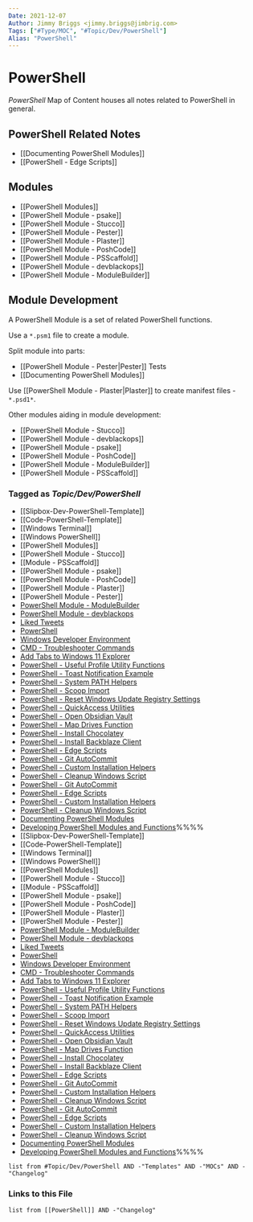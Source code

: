```yaml
---
Date: 2021-12-07
Author: Jimmy Briggs <jimmy.briggs@jimbrig.com>
Tags: ["#Type/MOC", "#Topic/Dev/PowerShell"]
Alias: "PowerShell"
---
```


# PowerShell

*PowerShell* Map of Content houses all notes related to PowerShell in general.

## PowerShell Related Notes 

- [[Documenting PowerShell Modules]]
- [[PowerShell - Edge Scripts]]

## Modules

- [[PowerShell Modules]]
- [[PowerShell Module - psake]]
- [[PowerShell Module - Stucco]]
- [[PowerShell Module - Pester]]
- [[PowerShell Module - Plaster]]
- [[PowerShell Module - PoshCode]]
- [[PowerShell Module - PSScaffold]]
- [[PowerShell Module - devblackops]]
- [[PowerShell Module - ModuleBuilder]]

## Module Development

A PowerShell Module is a set of related PowerShell functions.

Use a `*.psm1` file to create a module.

Split module into parts:
- [[PowerShell Module - Pester|Pester]] Tests
- [[Documenting PowerShell Modules]]

Use [[PowerShell Module - Plaster|Plaster]] to create manifest files - `*.psd1*`.

Other modules aiding in module development:
- [[PowerShell Module - Stucco]]
- [[PowerShell Module - devblackops]]
- [[PowerShell Module - psake]]
- [[PowerShell Module - PoshCode]]
- [[PowerShell Module - ModuleBuilder]]
- [[PowerShell Module - PSScaffold]]

### Tagged as *Topic/Dev/PowerShell*

-   [[Slipbox-Dev-PowerShell-Template]]
-   [[Code-PowerShell-Template]]
-   [[Windows Terminal]]
-   [[Windows PowerShell]]
-   [[PowerShell Modules]]
-   [[PowerShell Module - Stucco]]
-   [[Module - PSScaffold]]
-   [[PowerShell Module - psake]]
-   [[PowerShell Module - PoshCode]]
-   [[PowerShell Module - Plaster]]
-   [[PowerShell Module - Pester]]
-   [PowerShell Module - ModuleBuilder](app://obsidian.md/3-Resources/Tools/Developer%20Tools/Languages/PowerShell/PowerShell%20Module%20-%20ModuleBuilder.md)
-   [PowerShell Module - devblackops](app://obsidian.md/3-Resources/Tools/Developer%20Tools/Languages/PowerShell/PowerShell%20Module%20-%20devblackops.md)
-   [Liked Tweets](app://obsidian.md/3-Resources/Highlights/Readwise/Tweets/Liked%20Tweets.md)
-   [PowerShell](app://obsidian.md/2-Areas/MOCs/PowerShell.md)
-   [Windows Developer Environment](app://obsidian.md/2-Areas/Guides/Windows%20Developer%20Environment.md)
-   [CMD - Troubleshooter Commands](app://obsidian.md/2-Areas/Code/Windows/Windows%20CMD/CMD%20-%20Troubleshooter%20Commands.md)
-   [Add Tabs to Windows 11 Explorer](app://obsidian.md/2-Areas/Code/Windows/Miscellaneous/Add%20Tabs%20to%20Windows%2011%20Explorer.md)
-   [PowerShell - Useful Profile Utility Functions](app://obsidian.md/2-Areas/Code/Windows/PowerShell/PowerShell%20-%20Useful%20Profile%20Utility%20Functions.md)
-   [PowerShell - Toast Notification Example](app://obsidian.md/2-Areas/Code/Windows/PowerShell/PowerShell%20-%20Toast%20Notification%20Example.md)
-   [PowerShell - System PATH Helpers](app://obsidian.md/2-Areas/Code/Windows/PowerShell/PowerShell%20-%20System%20PATH%20Helpers.md)
-   [PowerShell - Scoop Import](app://obsidian.md/2-Areas/Code/Windows/PowerShell/PowerShell%20-%20Scoop%20Import.md)
-   [PowerShell - Reset Windows Update Registry Settings](app://obsidian.md/2-Areas/Code/Windows/PowerShell/PowerShell%20-%20Reset%20Windows%20Update%20Registry%20Settings.md)
-   [PowerShell - QuickAccess Utilities](app://obsidian.md/2-Areas/Code/Windows/PowerShell/PowerShell%20-%20QuickAccess%20Utilities.md)
-   [PowerShell - Open Obsidian Vault](app://obsidian.md/2-Areas/Code/Windows/PowerShell/PowerShell%20-%20Open%20Obsidian%20Vault.md)
-   [PowerShell - Map Drives Function](app://obsidian.md/2-Areas/Code/Windows/PowerShell/PowerShell%20-%20Map%20Drives%20Function.md)
-   [PowerShell - Install Chocolatey](app://obsidian.md/2-Areas/Code/Windows/PowerShell/PowerShell%20-%20Install%20Chocolatey.md)
-   [PowerShell - Install Backblaze Client](app://obsidian.md/2-Areas/Code/Windows/PowerShell/PowerShell%20-%20Install%20Backblaze%20Client.md)
-   [PowerShell - Edge Scripts](app://obsidian.md/2-Areas/Code/Windows/PowerShell/PowerShell%20-%20Edge%20Scripts.md)
-   [PowerShell - Git AutoCommit](app://obsidian.md/2-Areas/Code/Windows/PowerShell/PowerShell%20-%20Git%20AutoCommit.md)
-   [PowerShell - Custom Installation Helpers](app://obsidian.md/2-Areas/Code/Windows/PowerShell/PowerShell%20-%20Custom%20Installation%20Helpers.md)
-   [PowerShell - Cleanup Windows Script](app://obsidian.md/2-Areas/Code/Windows/PowerShell/PowerShell%20-%20Cleanup%20Windows%20Script.md)
-   [PowerShell - Git AutoCommit](app://obsidian.md/2-Areas/Code/PowerShell/PowerShell%20-%20Git%20AutoCommit.md)
-   [PowerShell - Edge Scripts](app://obsidian.md/2-Areas/Code/PowerShell/PowerShell%20-%20Edge%20Scripts.md)
-   [PowerShell - Custom Installation Helpers](app://obsidian.md/2-Areas/Code/PowerShell/PowerShell%20-%20Custom%20Installation%20Helpers.md)
-   [PowerShell - Cleanup Windows Script](app://obsidian.md/2-Areas/Code/PowerShell/PowerShell%20-%20Cleanup%20Windows%20Script.md)
-   [Documenting PowerShell Modules](app://obsidian.md/0-Slipbox/Documenting%20PowerShell%20Modules.md)
-   [Developing PowerShell Modules and Functions](app://obsidian.md/0-Slipbox/Developing%20PowerShell%20Modules%20and%20Functions.md)%%%%
-   [[Slipbox-Dev-PowerShell-Template]]
-   [[Code-PowerShell-Template]]
-   [[Windows Terminal]]
-   [[Windows PowerShell]]
-   [[PowerShell Modules]]
-   [[PowerShell Module - Stucco]]
-   [[Module - PSScaffold]]
-   [[PowerShell Module - psake]]
-   [[PowerShell Module - PoshCode]]
-   [[PowerShell Module - Plaster]]
-   [[PowerShell Module - Pester]]
-   [PowerShell Module - ModuleBuilder](app://obsidian.md/3-Resources/Tools/Developer%20Tools/Languages/PowerShell/PowerShell%20Module%20-%20ModuleBuilder.md)
-   [PowerShell Module - devblackops](app://obsidian.md/3-Resources/Tools/Developer%20Tools/Languages/PowerShell/PowerShell%20Module%20-%20devblackops.md)
-   [Liked Tweets](app://obsidian.md/3-Resources/Highlights/Readwise/Tweets/Liked%20Tweets.md)
-   [PowerShell](app://obsidian.md/2-Areas/MOCs/PowerShell.md)
-   [Windows Developer Environment](app://obsidian.md/2-Areas/Guides/Windows%20Developer%20Environment.md)
-   [CMD - Troubleshooter Commands](app://obsidian.md/2-Areas/Code/Windows/Windows%20CMD/CMD%20-%20Troubleshooter%20Commands.md)
-   [Add Tabs to Windows 11 Explorer](app://obsidian.md/2-Areas/Code/Windows/Miscellaneous/Add%20Tabs%20to%20Windows%2011%20Explorer.md)
-   [PowerShell - Useful Profile Utility Functions](app://obsidian.md/2-Areas/Code/Windows/PowerShell/PowerShell%20-%20Useful%20Profile%20Utility%20Functions.md)
-   [PowerShell - Toast Notification Example](app://obsidian.md/2-Areas/Code/Windows/PowerShell/PowerShell%20-%20Toast%20Notification%20Example.md)
-   [PowerShell - System PATH Helpers](app://obsidian.md/2-Areas/Code/Windows/PowerShell/PowerShell%20-%20System%20PATH%20Helpers.md)
-   [PowerShell - Scoop Import](app://obsidian.md/2-Areas/Code/Windows/PowerShell/PowerShell%20-%20Scoop%20Import.md)
-   [PowerShell - Reset Windows Update Registry Settings](app://obsidian.md/2-Areas/Code/Windows/PowerShell/PowerShell%20-%20Reset%20Windows%20Update%20Registry%20Settings.md)
-   [PowerShell - QuickAccess Utilities](app://obsidian.md/2-Areas/Code/Windows/PowerShell/PowerShell%20-%20QuickAccess%20Utilities.md)
-   [PowerShell - Open Obsidian Vault](app://obsidian.md/2-Areas/Code/Windows/PowerShell/PowerShell%20-%20Open%20Obsidian%20Vault.md)
-   [PowerShell - Map Drives Function](app://obsidian.md/2-Areas/Code/Windows/PowerShell/PowerShell%20-%20Map%20Drives%20Function.md)
-   [PowerShell - Install Chocolatey](app://obsidian.md/2-Areas/Code/Windows/PowerShell/PowerShell%20-%20Install%20Chocolatey.md)
-   [PowerShell - Install Backblaze Client](app://obsidian.md/2-Areas/Code/Windows/PowerShell/PowerShell%20-%20Install%20Backblaze%20Client.md)
-   [PowerShell - Edge Scripts](app://obsidian.md/2-Areas/Code/Windows/PowerShell/PowerShell%20-%20Edge%20Scripts.md)
-   [PowerShell - Git AutoCommit](app://obsidian.md/2-Areas/Code/Windows/PowerShell/PowerShell%20-%20Git%20AutoCommit.md)
-   [PowerShell - Custom Installation Helpers](app://obsidian.md/2-Areas/Code/Windows/PowerShell/PowerShell%20-%20Custom%20Installation%20Helpers.md)
-   [PowerShell - Cleanup Windows Script](app://obsidian.md/2-Areas/Code/Windows/PowerShell/PowerShell%20-%20Cleanup%20Windows%20Script.md)
-   [PowerShell - Git AutoCommit](app://obsidian.md/2-Areas/Code/PowerShell/PowerShell%20-%20Git%20AutoCommit.md)
-   [PowerShell - Edge Scripts](app://obsidian.md/2-Areas/Code/PowerShell/PowerShell%20-%20Edge%20Scripts.md)
-   [PowerShell - Custom Installation Helpers](app://obsidian.md/2-Areas/Code/PowerShell/PowerShell%20-%20Custom%20Installation%20Helpers.md)
-   [PowerShell - Cleanup Windows Script](app://obsidian.md/2-Areas/Code/PowerShell/PowerShell%20-%20Cleanup%20Windows%20Script.md)
-   [Documenting PowerShell Modules](app://obsidian.md/0-Slipbox/Documenting%20PowerShell%20Modules.md)
-   [Developing PowerShell Modules and Functions](app://obsidian.md/0-Slipbox/Developing%20PowerShell%20Modules%20and%20Functions.md)%%%%

```dataview
list from #Topic/Dev/PowerShell AND -"Templates" AND -"MOCs" AND -"Changelog"
```

### Links to this File

```dataview
list from [[PowerShell]] AND -"Changelog"
```